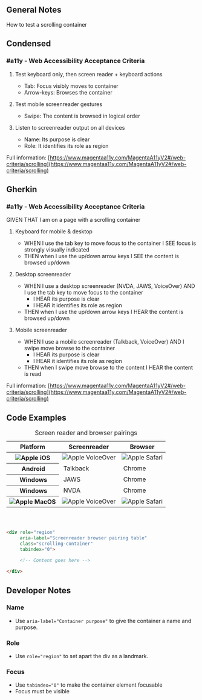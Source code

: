 ## General Notes

How to test a scrolling container

## Condensed

### #a11y - Web Accessibility Acceptance Criteria

1. Test keyboard only, then screen reader + keyboard actions
   - Tab: Focus visibly moves to container
   - Arrow-keys: Browses the container

2. Test mobile screenreader gestures
   - Swipe: The content is browsed in logical order

3. Listen to screenreader output on all devices
   - Name: Its purpose is clear
   - Role: It identifies its role as region

Full information: [https://www.magentaa11y.com/MagentaA11yV2#/web-criteria/scrolling](https://www.magentaa11y.com/MagentaA11yV2#/web-criteria/scrolling)

## Gherkin

### #a11y - Web Accessibility Acceptance Criteria

GIVEN THAT I am on a page with a scrolling container

1. Keyboard for mobile & desktop
   - WHEN I use the tab key to move focus to the container I SEE focus is strongly visually indicated
   - THEN when I use the up/down arrow keys I SEE the content is browsed up/down

2. Desktop screenreader
   - WHEN I use a desktop screenreader (NVDA, JAWS, VoiceOver) AND I use the tab key to move focus to the container
        - I HEAR its purpose is clear
        - I HEAR it identifies its role as region
   - THEN when I use the up/down arrow keys I HEAR the content is browsed up/down

3. Mobile screenreader
   - WHEN I use a mobile screenreader (Talkback, VoiceOver) AND I swipe move browse to the container
     - I HEAR its purpose is clear
     - I HEAR it identifies its role as region
   - THEN when I swipe move browse to the content I HEAR the content is read


Full information: [https://www.magentaa11y.com/MagentaA11yV2#/web-criteria/scrolling](https://www.magentaa11y.com/MagentaA11yV2#/web-criteria/scrolling)

## Code Examples

<example class="example example--contains-icon">
<div role="region" aria-label="Screenreader browser pairing table" class="scrolling-container" tabindex="0">
     <table class="comparison text-center" style="height: 250px;overflow: auto">
  <caption class="center-text h-charlie">
    Screen reader and browser pairings
  </caption>
  <thead>
  <tr><th scope="col">
    Platform
  </th>
  <th scope="col">
    Screenreader
  </th>
  <th scope="col">
    Browser
  </th>
  </tr></thead>
  <tbody>
  <tr>
    <th scope="row">
      <img src="media/images/icons/logo-apple.svg" role="img" alt="Apple" class="icon">
      iOS
    </th>
    <td>
      <img src="media/images/icons/logo-apple.svg" role="img" alt="Apple" class="icon">
      VoiceOver
    </td>
    <td>
      <img src="media/images/icons/logo-safari.svg" role="img" alt="Apple" class="icon">
      Safari
    </td>
  </tr>
  <tr>
    <th scope="row">
      <img src="media/images/icons/logo-android.svg" role="img" alt="" class="icon">
      Android
    </th>
    <td>
      <img src="media/images/icons/logo-talkback.svg" role="img" alt="" class="icon">
      Talkback
    </td>
    <td>
      <img src="media/images/icons/logo-chrome.svg" role="img" alt="" class="icon">
      Chrome
    </td>
  </tr>
  <tr>
    <th scope="row">
      <img src="media/images/icons/logo-windows.svg" role="img" alt="" class="icon">
      Windows
    </th>
    <td>
      <img src="media/images/icons/logo-jaws.svg" role="img" alt="" class="icon">
      JAWS
    </td>
    <td>
      <img src="media/images/icons/logo-chrome.svg" role="img" alt="" class="icon">
      Chrome
    </td>
  </tr>
  <tr>
    <th scope="row">
      <img src="media/images/icons/logo-windows.svg" role="img" alt="" class="icon">
      Windows
    </th>
    <td>
      <img src="media/images/icons/logo-nvda.svg" role="img" alt="" class="icon">
      NVDA
    </td>
    <td>
      <img src="media/images/icons/logo-chrome.svg" role="img" alt="" class="icon">
      Chrome
    </td>
  </tr>
  <tr>
    <th scope="row">
      <img src="media/images/icons/logo-apple.svg" role="img" alt="Apple" class="icon">
      MacOS
    </th>
    <td>
      <img src="media/images/icons/logo-apple.svg" role="img" alt="Apple" class="icon">
      VoiceOver
    </td>
    <td>
      <img src="media/images/icons/logo-safari.svg" role="img" alt="Apple" class="icon">
      Safari
    </td>
  </tr>
  </tbody>
</table>
</div>     
</example>

```html
<div role="region" 
     aria-label="Screenreader browser pairing table"  
     class="scrolling-container" 
     tabindex="0">
     
     <!-- Content goes here -->

</div>     
```

## Developer Notes

### Name
- Use `aria-label="Container purpose"` to give the container a name and purpose.

### Role
- Use `role="region"` to set apart the div as a landmark.

### Focus
- Use `tabindex="0"` to make the container element focusable 
- Focus must be visible

